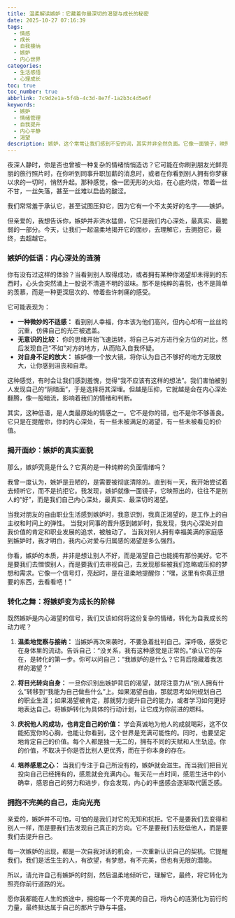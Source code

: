 ```yaml
---
title: 温柔解读嫉妒：它藏着你最深切的渴望与成长的秘密
date: 2025-10-27 07:16:39
tags:
  - 情感
  - 成长
  - 自我接纳
  - 嫉妒
  - 内心世界
categories:
  - 生活感悟
  - 心理成长
toc: true
toc_number: true
abbrlink: 7c9d2e1a-5f4b-4c3d-8e7f-1a2b3c4d5e6f
keywords:
  - 嫉妒
  - 情绪管理
  - 自我提升
  - 内心平静
  - 渴望
description: 嫉妒，这个常常让我们感到不安的词，其实并非全然负面。它像一面镜子，映照出我们内心深处未被满足的渴望与潜在的能量。本文将带你温柔地审视嫉妒，理解它的真实面貌，并学会如何将这份复杂的情绪，转化为自我接纳与成长的强大动力，最终走向更丰盛、更平静的内心世界。
---
```


夜深人静时，你是否也曾被一种复杂的情绪悄悄造访？它可能在你刷到朋友光鲜亮丽的旅行照片时，在你听到同事升职加薪的消息时，或者在你看到别人拥有你梦寐以求的一切时，悄然升起。那种感觉，像一团无形的火焰，在心底灼烧，带着一丝不甘，一丝失落，甚至一丝难以启齿的酸涩。

我们常常羞于承认它，甚至试图压抑它，因为它有一个不太美好的名字——嫉妒。

但亲爱的，我想告诉你，嫉妒并非洪水猛兽，它只是我们内心深处，最真实、最脆弱的一部分。今天，让我们一起温柔地揭开它的面纱，去理解它，去拥抱它，最终，去超越它。

### 嫉妒的低语：内心深处的涟漪

你有没有过这样的体验？当看到别人取得成功，或者拥有某种你渴望却未得到的东西时，心头会突然涌上一股说不清道不明的滋味。那不是纯粹的喜悦，也不是简单的羡慕，而是一种更深层次的、带着些许刺痛的感受。

它可能表现为：

*   **一种微妙的不适感：** 看到别人幸福，你本该为他们高兴，但内心却有一丝丝的沉重，仿佛自己的光芒被遮盖。
*   **无意识的比较：** 你的思绪开始飞速运转，将自己与对方进行全方位的对比，然后发现自己“不如”对方的地方，从而陷入自我怀疑。
*   **对自身不足的放大：** 嫉妒像一个放大镜，将你认为自己不够好的地方无限放大，让你感到沮丧和自卑。

这种感觉，有时会让我们感到羞愧，觉得“我不应该有这样的想法”。我们害怕被别人发现自己的“阴暗面”，于是选择将其深埋。但越是压抑，它就越是会在内心深处翻腾，像一股暗流，影响着我们的情绪和判断。

其实，这种低语，是人类最原始的情感之一。它不是你的错，也不是你不够善良。它只是在提醒你，你的内心深处，有一些未被满足的渴望，有一些未被看见的价值。

### 揭开面纱：嫉妒的真实面貌

那么，嫉妒究竟是什么？它真的是一种纯粹的负面情绪吗？

我曾一度认为，嫉妒是丑陋的，是需要被彻底清除的。直到有一天，我开始尝试着去倾听它，而不是抗拒它。我发现，嫉妒就像一面镜子，它映照出的，往往不是别人的“好”，而是我们自己内心深处，最真实、最深切的渴望。

当我对朋友的自由职业生活感到嫉妒时，我意识到，我真正渴望的，是工作上的自主权和时间上的弹性。
当我对同事的晋升感到嫉妒时，我发现，我内心深处对自我价值的肯定和职业发展的追求，被触动了。
当我对别人拥有幸福美满的家庭感到嫉妒时，我才明白，我内心对爱与归属感的渴望是多么强烈。

你看，嫉妒的本质，并非是想让别人不好，而是渴望自己也能拥有那份美好。它不是要我们去憎恨别人，而是要我们去审视自己，去发现那些被我们忽略或压抑的梦想和需求。它像一个信号灯，亮起时，是在温柔地提醒你：“嘿，这里有你真正想要的东西，去看看吧！”

### 转化之舞：将嫉妒变为成长的阶梯

既然嫉妒是内心渴望的信号，我们又该如何将这份复杂的情绪，转化为自我成长的动力呢？

1.  **温柔地觉察与接纳：**
    当嫉妒再次来袭时，不要急着批判自己。深呼吸，感受它在身体里的流动。告诉自己：“没关系，我有这种感觉是正常的。”承认它的存在，是转化的第一步。你可以问自己：“我嫉妒的是什么？它背后隐藏着我怎样的渴望？”

2.  **将目光转向自身：**
    一旦你识别出嫉妒背后的渴望，就将注意力从“别人拥有什么”转移到“我能为自己做些什么”上。如果渴望自由，那就思考如何规划自己的职业生涯；如果渴望被肯定，那就努力提升自己的能力，或者学习如何更好地表达自己。将嫉妒转化为具体的行动计划，让它成为你前进的燃料。

3.  **庆祝他人的成功，也肯定自己的价值：**
    学会真诚地为他人的成就喝彩，这不仅能拓宽你的心胸，也能让你看到，这个世界是充满可能性的。同时，也要坚定地肯定自己的价值。每个人都是独一无二的，拥有不同的天赋和人生轨迹。你的价值，不取决于你是否比别人更优秀，而在于你本身的存在。

4.  **培养感恩之心：**
    当我们专注于自己所没有的，嫉妒就会滋生。而当我们把目光投向自己已经拥有的，感恩就会充满内心。每天花一点时间，感恩生活中的小确幸，感恩自己的努力和进步，你会发现，内心的丰盛感会逐渐取代匮乏感。

### 拥抱不完美的自己，走向光亮

亲爱的，嫉妒并不可怕，可怕的是我们对它的无知和抗拒。它不是要我们去变得和别人一样，而是要我们去发现自己真正的方向。它不是要我们去贬低他人，而是要我们去提升自己。

每一次嫉妒的出现，都是一次自我对话的机会，一次重新认识自己的契机。它提醒我们，我们是活生生的人，有欲望，有梦想，有不完美，但也有无限的潜能。

所以，请允许自己有嫉妒的时刻，然后温柔地倾听它，理解它，最终，将它转化为照亮你前行道路的光。

愿你我都能在人生的旅途中，拥抱每一个不完美的自己，将内心的涟漪化为前行的力量，最终抵达属于自己的那片宁静与丰盛。